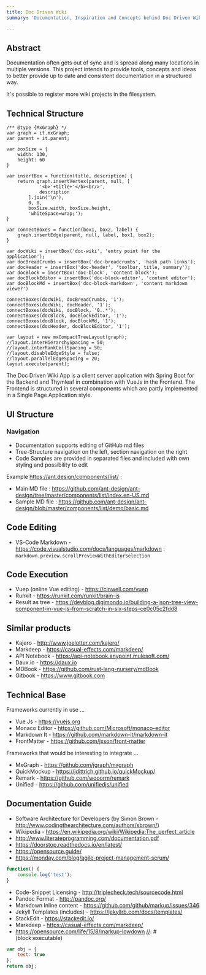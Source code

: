 ```yaml
---
title: Doc Driven Wiki
summary: 'Documentation, Inspiration and Concepts behind Doc Driven Wiki.'

---
```

[//]: # (block)
## Abstract

Documentation often gets out of sync and is spread along many locations in multiple versions.
This project intends to provide tools, concepts and ideas to better provide up to date
and consistent documentation in a structured way.

It's possible to register more wiki projects in the filesystem.

## Technical Structure
[//]: # (block)
```mxgraph
/** @type {MxGraph} */
var graph = it.mxGraph;
var parent = it.parent;

var boxSize = {
    width: 130,
    height: 60
}

var insertBox = function(title, description) {
    return graph.insertVertex(parent, null, [
            '<b>'+title+'</b><br/>',
            description
        ].join('\n'), 
        0, 0, 
        boxSize.width, boxSize.height, 
        'whiteSpace=wrap;');
}

var connectBoxes = function(box1, box2, label) {
    graph.insertEdge(parent, null, label, box1, box2);
}

var docWiki = insertBox('doc-wiki', 'entry point for the application');
var docBreadCrumbs = insertBox('doc-breadcrumbs', 'hash path links');
var docHeader = insertBox('doc-header', 'toolbar, title, summary');
var docBlock = insertBox('doc-block', 'content block');
var docBlockEditor = insertBox('doc-block-editor', 'content editor');
var docBlockMd = insertBox('doc-block-markdown', 'content markdown viewer')

connectBoxes(docWiki, docBreadCrumbs, '1');
connectBoxes(docWiki, docHeader, '1');
connectBoxes(docWiki, docBlock, '0..*');
connectBoxes(docBlock, docBlockEditor, '1');
connectBoxes(docBlock, docBlockMd, '1');
connectBoxes(docHeader, docBlockEditor, '1');

var layout = new mxCompactTreeLayout(graph);
//layout.interHierarchySpacing = 50;
//layout.interRankCellSpacing = 50;
//layout.disableEdgeStyle = false;
//layout.parallelEdgeSpacing = 20;
layout.execute(parent);
```
[//]: # (block)
The Doc Driven Wiki App is a client server application with Spring Boot for the Backend and Thymleaf in combination with VueJs in the Frontend.
The Frontend is structured in several components which are partly implemented in a Single Page Application style.

[//]: # (block)
## UI Structure

### Navigation

- Documentation supports editing of GitHub md files
- Tree-Structure navigation on the left, section navigation on the right
- Code Samples are provided in separated files and included with own styling and possibility to edit

Example <https://ant.design/components/list/> :

- Main MD file : <https://github.com/ant-design/ant-design/tree/master/components/list/index.en-US.md>
- Sample MD file : <https://github.com/ant-design/ant-design/blob/master/components/list/demo/basic.md>

## Code Editing

- VS-Code Markdown - <https://code.visualstudio.com/docs/languages/markdown> : `markdown.preview.scrollPreviewWithEditorSelection` 

## Code Execution

- Vuep (online Vue editing) - <https://cinwell.com/vuep>
- Runkit - <https://runkit.com/runkit/brain-js>
- Result as tree - <https://devblog.digimondo.io/building-a-json-tree-view-component-in-vue-js-from-scratch-in-six-steps-ce0c05c2fdd8>

## Similar products

- Kajero - <http://www.joelotter.com/kajero/>
- Markdeep - <https://casual-effects.com/markdeep/>
- API Notebook - <https://api-notebook.anypoint.mulesoft.com/>
- Daux.io - <https://daux.io>
- MDBook - <https://github.com/rust-lang-nursery/mdBook>
- Gitbook - <https://www.gitbook.com>

## Technical Base

Frameworks currently in use ...

- Vue Js - <https://vuejs.org>
- Monaco Editor - <https://github.com/Microsoft/monaco-editor>
- Markdown It - <https://github.com/markdown-it/markdown-it>
- FrontMatter - <https://github.com/jxson/front-matter>

Frameworks that would be interesting to integrate ...

- MxGraph - <https://github.com/jgraph/mxgraph>
- QuickMockup - <https://jdittrich.github.io/quickMockup/>
- Remark - <https://github.com/wooorm/remark>
- Unified - <https://github.com/unifiedjs/unified>

## Documentation Guide

- Software Architecture for Developers (by Simon Brown - <http://www.codingthearchitecture.com/authors/sbrown/>)
- Wikipedia - <https://en.wikipedia.org/wiki/Wikipedia:The_perfect_article>
- http://www.literateprogramming.com/documentation.pdf
- https://doorstop.readthedocs.io/en/latest/
- https://opensource.guide/
- https://monday.com/blog/agile-project-management-scrum/

```javascript
function() {
    console.log('test');
}
```

- Code-Snippet Licensing - <http://triplecheck.tech/sourcecode.html>
- Pandoc Format - <http://pandoc.org/>
- Markdown Inline content - <https://github.com/github/markup/issues/346>
- Jekyll Templates (includes) - <https://jekyllrb.com/docs/templates/>
- StackEdit - <https://stackedit.io/>
- Markdeep - <https://casual-effects.com/markdeep/>
- <https://opensource.com/life/15/8/markup-lowdown>
[//]: # (block:executable)
```javascript
var obj = {
    test: true
};
return obj;
```